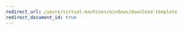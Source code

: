 ```yaml
---
redirect_url: /azure/virtual-machines/windows/download-template
redirect_document_id: true
---
```

